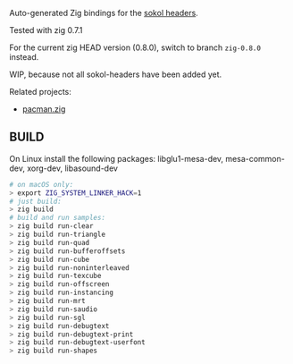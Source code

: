 Auto-generated Zig bindings for the [sokol headers](https://github.com/floooh/sokol).

Tested with zig 0.7.1

For the current zig HEAD version (0.8.0), switch to branch ```zig-0.8.0``` instead.

WIP, because not all sokol-headers have been added yet.

Related projects:

- [pacman.zig](https://github.com/floooh/pacman.zig)

## BUILD

On Linux install the following packages: libglu1-mesa-dev, mesa-common-dev, xorg-dev, libasound-dev

```sh
# on macOS only:
> export ZIG_SYSTEM_LINKER_HACK=1
# just build:
> zig build
# build and run samples:
> zig build run-clear
> zig build run-triangle
> zig build run-quad
> zig build run-bufferoffsets
> zig build run-cube
> zig build run-noninterleaved
> zig build run-texcube
> zig build run-offscreen
> zig build run-instancing
> zig build run-mrt
> zig build run-saudio
> zig build run-sgl
> zig build run-debugtext
> zig build run-debugtext-print
> zig build run-debugtext-userfont
> zig build run-shapes
```

